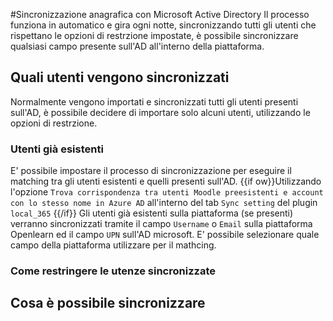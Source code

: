 #Sincronizzazione anagrafica con Microsoft Active Directory
Il processo funziona in automatico e gira ogni notte, sincronizzando tutti gli utenti che rispettano le opzioni di restrzione impostate, è possibile sincronizzare qualsiasi campo presente sull'AD all'interno della piattaforma.

## Quali utenti vengono sincronizzati
Normalmente vengono importati e sincronizzati tutti gli utenti presenti sull'AD, è possibile decidere di importare solo alcuni utenti, utilizzando le opzioni di restrzione.

### Utenti già esistenti
E' possibile impostare il processo di sincronizzazione per eseguire il matching tra gli utenti esistenti e quelli presenti sull'AD. {{if ow}}Utilizzando l'opzione ` Trova corrispondenza tra utenti Moodle preesistenti e account con lo stesso nome in Azure AD
` all'interno del tab `Sync setting` del plugin `local_365` {{/if}}
Gli utenti già esistenti sulla piattaforma (se presenti) verranno sincronizzati tramite il campo `Username` o `Email` sulla piattaforma Openlearn ed il campo `UPN` sull'AD microsoft.
E' possibile selezionare quale campo della piattaforma utilizzare per il mathcing.

### Come restringere le utenze sincronizzate

## Cosa è possibile sincronizzare

